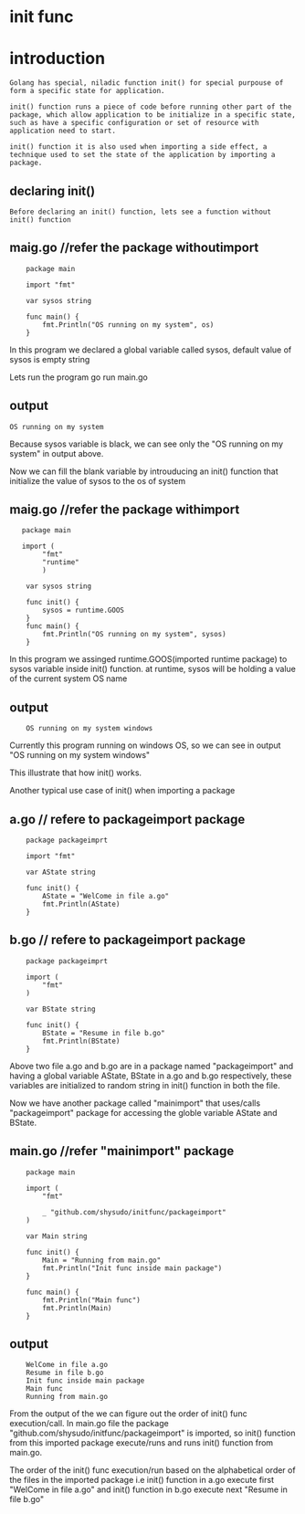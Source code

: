 # init func

# introduction

    Golang has special, niladic function init() for special purpouse of form a specific state for application.

    init() function runs a piece of code before running other part of the package, which allow application to be initialize in a specific state, such as have a specific configuration or set of resource with application need to start.

    init() function it is also used when importing a side effect, a technique used to set the state of the application by importing a package.

## declaring init()   

    Before declaring an init() function, lets see a function without init() function

## maig.go //refer the package withoutimport
   
        package main

        import "fmt"

        var sysos string

        func main() {
	        fmt.Println("OS running on my system", os)
        }

In this program we declared a global variable called sysos, default value of sysos is empty string

Lets run the program
    go run main.go

## output
    OS running on my system
    
Because sysos variable is black, we can see only the "OS running on my system" in output above.

Now we can fill the blank variable by introuducing an init() function that initialize the value of sysos to the os of system

## maig.go //refer the package withimport
   
       package main

       import (
	        "fmt"
	        "runtime"
            )

        var sysos string

        func init() {
	        sysos = runtime.GOOS
        }
        func main() {
	        fmt.Println("OS running on my system", sysos)
        }

In this program we assinged runtime.GOOS(imported runtime package) to sysos variable inside init() function. at runtime, sysos will be holding a value of the current system OS name

## output
        OS running on my system windows
        
Currently this program running on windows OS, so we can see in output "OS running on my system windows"

This illustrate that how init() works.

Another typical use case of init() when importing a package

## a.go // refere to packageimport package
        package packageimprt

        import "fmt"

        var AState string

        func init() {
        	AState = "WelCome in file a.go"
        	fmt.Println(AState)
        }

## b.go // refere to packageimport package
        package packageimprt

        import (
	        "fmt"
        )

        var BState string

        func init() {
        	BState = "Resume in file b.go"
        	fmt.Println(BState)
        }

Above two file a.go and b.go are in a package named "packageimport" and having a global variable AState, BState in a.go and b.go respectively, these variables are initialized to random string in init() function in both the file.

Now we have another package called "mainimport" that uses/calls "packageimport" package for accessing the globle variable AState and BState. 

## main.go //refer "mainimport" package

        package main

        import (
            "fmt"

            _ "github.com/shysudo/initfunc/packageimport"
        )

        var Main string

        func init() {
            Main = "Running from main.go"
            fmt.Println("Init func inside main package")
        }

        func main() {
            fmt.Println("Main func")
            fmt.Println(Main)
        }

## output
        WelCome in file a.go
        Resume in file b.go
        Init func inside main package
        Main func
        Running from main.go

From the output of the we can figure out the order of init() func execution/call. In main.go file the package "github.com/shysudo/initfunc/packageimport" is imported, so init() function from this imported package execute/runs and runs init() function from main.go.

The order of the init() func execution/run based on the alphabetical order of the files in the imported package i.e init() function in a.go execute first "WelCome in file a.go" and init() function in b.go execute next "Resume in file b.go"